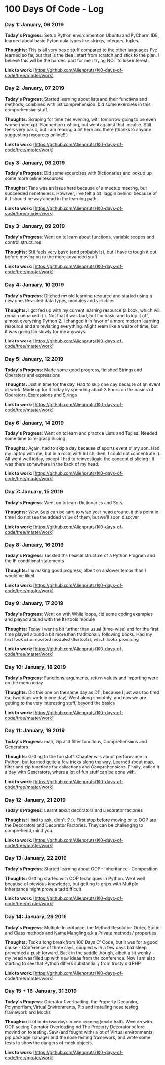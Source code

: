 # 100 Days Of Code - Log

### Day 1: January, 06 2019 

**Today's Progress**: Setup Python environment on Ubuntu and PyCharm IDE, learned about basic Pyton data types like strings, integers, tuples.

**Thoughts:** This is all very basic stuff compared to the other languages I've learned so far, but that is the idea : start from scratch and stick to the plan. I believe this will be the hardest part for me : trying NOT to lose interest.

**Link to work:** [https://github.com/Alienpruts/100-days-of-code/tree/master/work]

### Day 2: January, 07 2019 

**Today's Progress**: Started learning about lists and their functions and methods, combined with list comprehension. Did some exercises in this comprehension stuff.

**Thoughts:** Scraping for time this evening, with tomorrow going to be even worse (meetup). Planned on rushing, but went against that impulse. Still feels very basic, but I am reading a bit here and there (thanks to anyone suggesting resources online!!!)

**Link to work:** [https://github.com/Alienpruts/100-days-of-code/tree/master/work]

### Day 3: January, 08 2019 

**Today's Progress**: Did some excercises with Dictionaries and lookup up some more online resources

**Thoughts:** Time was an issue here because of a meetup meeting, but succeeded nonetheless. However, I've felt a bit 'laggin behind' because of it, I should be way ahead in the learning path.

**Link to work:** [https://github.com/Alienpruts/100-days-of-code/tree/master/work]

### Day 3: January, 09 2019 

**Today's Progress**: Went on to learn about functions, variable scopes and control structures

**Thoughts:** Still feels very basic (and probably is), but I have to tough it out before moving on to the more advanced stuff

**Link to work:** [https://github.com/Alienpruts/100-days-of-code/tree/master/work]

### Day 4: January, 10 2019

**Today's Progress**: Ditched my old learning resource and started using a new one. Revisited data types, modules and variables

**Thoughts:** I got fed up with my current learning resource (a book, which will remain unnamed :) ). Not that it was bad, but too basic and to top it off, almost everything Python 2. I changed it in favor of a more modern learning resource and am revisiting everything. Might seem like a waste of time, but it was going too slowly for me anyways.

**Link to work:** [https://github.com/Alienpruts/100-days-of-code/tree/master/work]

### Day 5: January, 12 2019

**Today's Progress**: Made some good progress, finished Strings and Operaters and expressions

**Thoughts:** Just in time for the day. Had to skip one day because of an event at work. Made up for it today by spending about 3 hours on the basics of Operators, Expressions and Strings

**Link to work:** [https://github.com/Alienpruts/100-days-of-code/tree/master/work]

### Day 6: January, 14 2019

**Today's Progress**: Went on to learn and practice Lists and Tuples. Needed some time to re-grasp Slicing

**Thoughts:** Again, had to skip a day because of sports event of my son. Had my laptop with me, but in a room with 60 children, I could not concentrate :). All went well today, except I had to reinvestigate the concept of slicing : it was there somewhere in the back of my head.

**Link to work:** [https://github.com/Alienpruts/100-days-of-code/tree/master/work]

### Day 7: January, 15 2019

**Today's Progress**: Went on to learn Dictionaries and Sets.

**Thoughts:** Wow, Sets can be hard to wrap your head around. It this point in time I do not see the added value of them, but we'll soon discover

**Link to work:** [https://github.com/Alienpruts/100-days-of-code/tree/master/work]

### Day 8: January, 16 2019

**Today's Progress**: Tackled the Lexical structure of a Python Program and the IF conditional statements

**Thoughts:** I'm making good progress, albeit on a slower tempo than I would've liked.

**Link to work:** [https://github.com/Alienpruts/100-days-of-code/tree/master/work]

### Day 9: January, 17 2019

**Today's Progress**: Went on with While loops, did some coding examples and played around with the Itertools module

**Thoughts:** Today I went a bit further than usual (time-wise) and for the first time played around a bit more than traditionally following books. Had my first look at a imported moduled (Itertools), which looks promising

**Link to work:** [https://github.com/Alienpruts/100-days-of-code/tree/master/work]

### Day 10: January, 18 2019

**Today's Progress**: Functions, arguments, return values and importing were on the menu today

**Thoughts:** Did this one on the same day as D11, because I just was too tired (so two days work in one day). Went along smoothly, and now we are getting to the very interesting stuff, beyond the basics

**Link to work:** [https://github.com/Alienpruts/100-days-of-code/tree/master/work]

### Day 11: January, 19 2019

**Today's Progress**: map, zip and filter functions, Comprehensions and Generators

**Thoughts:** Getting to the fun stuff. Chapter was about performance in Python, but learned quite a few tricks along the way. Learned about map, filter and zip functions for collections and Comprehensions. Finally, called it a day with Generators, where a lot of fun stuff can be done with.

**Link to work:** [https://github.com/Alienpruts/100-days-of-code/tree/master/work]

### Day 12: January, 21 2019

**Today's Progress**: Learnt about decorators and Decorator factories

**Thoughts:** I had to ask, didn't I? :). First stop before moving on to OOP are the Decorators and Decorator Factories. They can be challenging to comprehend, mind you.

**Link to work:** [https://github.com/Alienpruts/100-days-of-code/tree/master/work]

### Day 13: January, 22 2019

**Today's Progress**: Started learning about OOP - Inheritance - Composition

**Thoughts:** Getting started with OOP techniques in Python. Went well because of previous knowledge, but getting to grips with Multiple Inheritance might prove a tad difficult

**Link to work:** [https://github.com/Alienpruts/100-days-of-code/tree/master/work]

### Day 14: January, 29 2019

**Today's Progress**: Multiple Inheritance, the Method Resolution Order, Static and Class methods and Name Mangling a.k.a Private methods / properties

**Thoughts:** Took a long break from 100 Days Of Code, but it was for a good cause - Conference of three days, coupled with a few days bad sleep prevented a push forward. Back in the saddle though, albeit a bit wonky - my head was filled up with new ideas from the conference. Now I am also starting to see that Python differs substantially from trusty old PHP

**Link to work:** [https://github.com/Alienpruts/100-days-of-code/tree/master/work]

### Day 15 + 16: January, 31 2019

**Today's Progress**: Operator Overloading, the Property Decorator, Polymorfism, Virtual Environments, Pip and installing nose testing framework and Mocks

**Thoughts:** Had to do two days in one evening (and a half). Went on with OOP seeing Operator Overloading nd The Property Decorator before movind on to testing. Saw (and fought with) a lot of Virtual environments, pip package manager and the nose testing framework, and wrote some tests to show the dangers of mock objects.

**Link to work:** [https://github.com/Alienpruts/100-days-of-code/tree/master/work]
